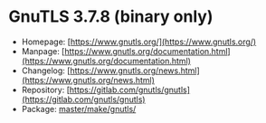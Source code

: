 # GnuTLS 3.7.8 (binary only)
 - Homepage: [https://www.gnutls.org/](https://www.gnutls.org/)
 - Manpage: [https://www.gnutls.org/documentation.html](https://www.gnutls.org/documentation.html)
 - Changelog: [https://www.gnutls.org/news.html](https://www.gnutls.org/news.html)
 - Repository: [https://gitlab.com/gnutls/gnutls](https://gitlab.com/gnutls/gnutls)
 - Package: [master/make/gnutls/](https://github.com/Freetz-NG/freetz-ng/tree/master/make/gnutls/)

